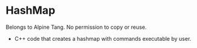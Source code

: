 # HashMap
Belongs to Alpine Tang. No permission to copy or reuse.
- C++ code that creates a hashmap with commands executable by user.
